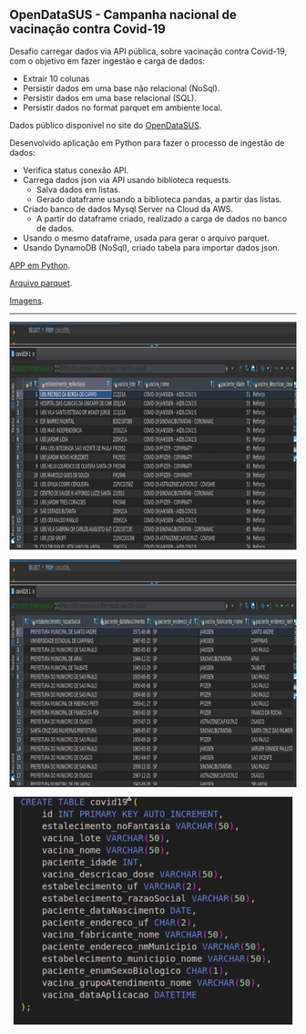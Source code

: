 ## OpenDataSUS - Campanha nacional de vacinação contra Covid-19

Desafio carregar dados via API pública, sobre vacinação contra Covid-19, com o objetivo em fazer ingestão e carga de dados:

* Extrair 10 colunas
* Persistir dados em uma base não relacional (NoSql).
* Persistir dados em uma base relacional (SQL).
* Persistir dados no format parquet em ambiente local.

Dados público disponivel no site do [OpenDataSUS](https://opendatasus.saude.gov.br/dataset/covid-19-vacinacao).

Desenvolvido aplicação em Python para fazer o processo de ingestão de dados:

- Verifica status conexão API.
- Carrega dados json via API usando biblioteca requests.
  - Salva dados em listas.
  - Gerado dataframe usando a biblioteca pandas, a partir das listas.
- Criado banco de dados Mysql Server na Cloud da AWS.
  - A partir do dataframe criado, realizado a carga de dados no banco de dados.
 - Usando o mesmo dataframe, usada para gerar o arquivo parquet.
 - Usando DynamoDB (NoSql), criado tabela para importar dados json.

[APP em Python](https://github.com/villani31/Python_API_OpenDataSUS/tree/main/app).

[Arquivo parquet](https://github.com/villani31/Python_API_OpenDataSUS/tree/main/parquet).

[Imagens](https://github.com/villani31/Python_API_OpenDataSUS/tree/main/imagens).

-----------------------------------------
<p align="center">
  <img src="https://github.com/villani31/Python_API_OpenDataSUS/blob/main/imagens/mysql01.png?w=740" alt="Amazon_EMR"height=400px >
</p>

<p align="center">
  <img src="https://github.com/villani31/Python_API_OpenDataSUS/blob/main/imagens/mysql02.png?w=740" alt="Amazon_EMR"height=400px >
</p>

<p align="center">
  <img src="https://github.com/villani31/Python_API_OpenDataSUS/blob/main/imagens/table.png?w=740" alt="Amazon_EMR"height=400px >
</p>
